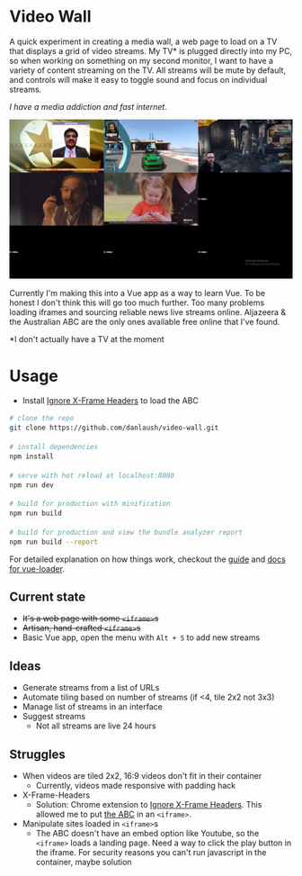 # Video Wall

A quick experiment in creating a media wall, a web page to load on a TV that displays a grid of video streams. My TV* is plugged directly into my PC, so when working on something on my second monitor, I want to have a variety of content streaming on the TV. All streams will be mute by default, and controls will make it easy to toggle sound and focus on individual streams.

_I have a media addiction and fast internet._

![It's a bunch of videos](https://github.com/danlaush/video-wall/raw/master/docs/screenshot.jpg)

Currently I'm making this into a Vue app as a way to learn Vue. To be honest I don't think this will go too much further. Too many problems loading iframes and sourcing reliable news live streams online. Aljazeera & the Australian ABC are the only ones available free online that I've found.

*I don't actually have a TV at the moment

# Usage

- Install [Ignore X-Frame Headers](https://chrome.google.com/webstore/detail/ignore-x-frame-headers/gleekbfjekiniecknbkamfmkohkpodhe) to load the ABC

``` bash
# clone the repo 
git clone https://github.com/danlaush/video-wall.git

# install dependencies
npm install

# serve with hot reload at localhost:8080
npm run dev

# build for production with minification
npm run build

# build for production and view the bundle analyzer report
npm run build --report
```

For detailed explanation on how things work, checkout the [guide](http://vuejs-templates.github.io/webpack/) and [docs for vue-loader](http://vuejs.github.io/vue-loader).


## Current state

- ~~It's a web page with some `<iframe>`s~~
- ~~Artisan, hand-crafted `<iframe>`s~~
- Basic Vue app, open the menu with `Alt + S` to add new streams

## Ideas

- Generate streams from a list of URLs
- Automate tiling based on number of streams (if <4, tile 2x2 not 3x3)
- Manage list of streams in an interface
- Suggest streams
    - Not all streams are live 24 hours

## Struggles

- When videos are tiled 2x2, 16:9 videos don't fit in their container
    - Currently, videos made responsive with padding hack
- X-Frame-Headers
    - Solution: Chrome extension to [Ignore X-Frame Headers](https://chrome.google.com/webstore/detail/ignore-x-frame-headers/gleekbfjekiniecknbkamfmkohkpodhe). This allowed me to put [the ABC](http://iview.abc.net.au/programs/abc-news-24/NS1413V001S00) in an `<iframe>`.
- Manipulate sites loaded in `<iframe>`s
    - The ABC doesn't have an embed option like Youtube, so the `<iframe>` loads a landing page. Need a way to click the play button in the iframe. For security reasons you can't run javascript in the container, maybe solution